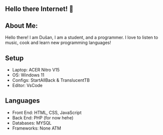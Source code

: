 ## Hello there Internet! 👋 

## About Me:
Hello there! I am Dušan, I am a student, and a programmer. I love to listen to music, cook and learn new programming languages!



## Setup
- Laptop: ACER Nitro V15 
- OS: Windows 11
- Configs: StartAllBack & TranslucentTB
- Editor: VsCode

## Languages
- Front End: HTML, CSS, JavaScript
- Back End: PHP (for now hehe)
- Databases: MYSQL
- Frameworks: None ATM



<!--
**dus-g/dus-g** is a ✨ _special_ ✨ repository because its `README.md` (this file) appears on your GitHub profile.

Here are some ideas to get you started:

- 🔭 I’m currently working on ...
- 🌱 I’m currently learning ...
- 👯 I’m looking to collaborate on ...
- 🤔 I’m looking for help with ...
- 💬 Ask me about ...
- 📫 How to reach me: ...
- 😄 Pronouns: ...
- ⚡ Fun fact: ...
-->

